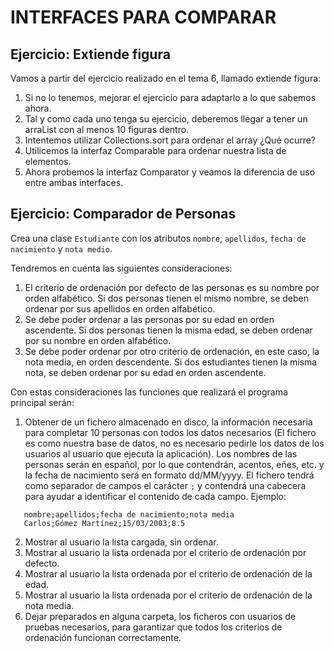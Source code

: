 # INTERFACES PARA COMPARAR

## Ejercicio: Extiende figura

Vamos a partir del ejercicio realizado en el tema 6, llamado extiende figura:

1. Si no lo tenemos, mejorar el ejercicio para adaptarlo a lo que sabemos ahora.
2. Tal y como cada uno tenga su ejercicio, deberemos llegar a tener un arraList con al menos 10 figuras dentro.
3. Intentemos utilizar Collections.sort para ordenar el array ¿Qué ocurre?
4. Utilicemos la interfaz Comparable para ordenar nuestra lista de elementos.
5. Ahora probemos la interfaz Comparator y veamos la diferencia de uso entre ambas interfaces.

## Ejercicio: Comparador de Personas

Crea una clase `Estudiante` con los atributos `nombre`, `apellidos`, `fecha de nacimiento` y `nota medio`.

Tendremos en cuenta las siguientes consideraciones:

1. El criterio de ordenación por defecto de las personas es su nombre por orden alfabético. Si dos personas
   tienen el mismo nombre, se deben ordenar por sus apellidos en orden alfabético.
2. Se debe poder ordenar a las personas por su edad en orden ascendente. Si dos personas tienen la misma edad,
   se deben ordenar por su nombre en orden alfabético.
3. Se debe poder ordenar por otro criterio de ordenación, en este caso, la nota media, en orden descendente. Si dos 
   estudiantes tienen la misma nota, se deben ordenar por su edad en orden ascendente.

Con estas consideraciones las funciones que realizará el programa principal serán:

1. Obtener de un fichero almacenado en disco, la información necesaria para completar 10 personas con todos los
   datos necesarios (El fichero es como nuestra base de datos, no es necesario pedirle los datos de los usuarios al 
   usuario que ejecuta la aplicación). Los nombres de las personas serán en español, por lo que contendrán, acentos, eñes, etc. 
   y la fecha de nacimiento será en formato dd/MM/yyyy. El fichero tendrá como separador de campos el carácter `;` y 
   contendrá una cabecera para ayudar a identificar el contenido de cada campo. Ejemplo:
   
```
   nombre;apellidos;fecha de nacimiento;nota media
   Carlos;Gómez Martínez;15/03/2003;8.5
```
2. Mostrar al usuario la lista cargada, sin ordenar.
3. Mostrar al usuario la lista ordenada por el criterio de ordenación por defecto.
4. Mostrar al usuario la lista ordenada por el criterio de ordenación de la edad.
5. Mostrar al usuario la lista ordenada por el criterio de ordenación de la nota media.
6. Dejar preparados en alguna carpeta, los ficheros con usuarios de pruebas necesarios, para garantizar que todos los
   criterios de ordenación funcionan correctamente.
